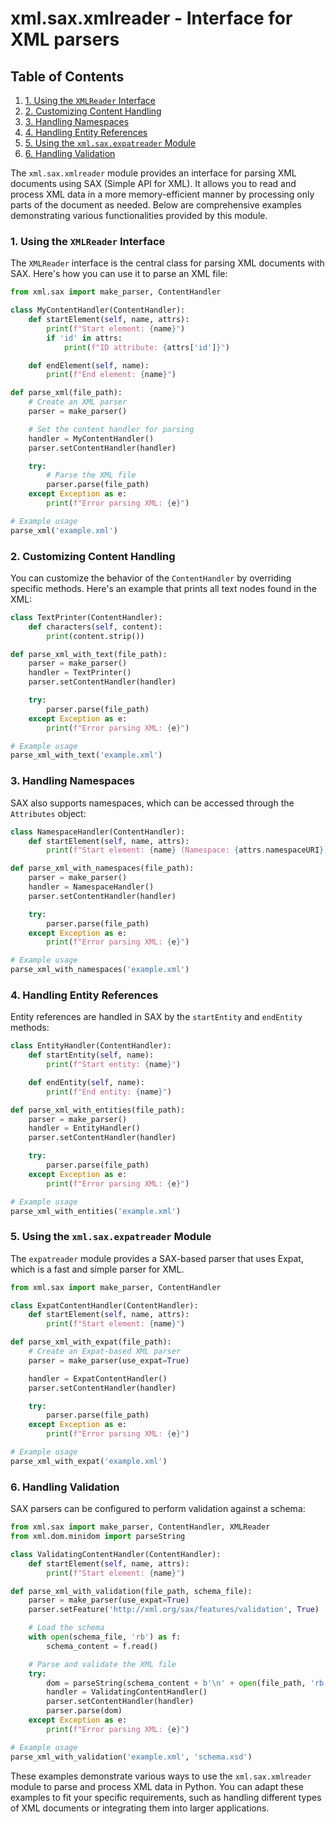 # xml.sax.xmlreader - Interface for XML parsers
## Table of Contents

1. [1. Using the `XMLReader` Interface](#1-using-the-xmlreader-interface)
2. [2. Customizing Content Handling](#2-customizing-content-handling)
3. [3. Handling Namespaces](#3-handling-namespaces)
4. [4. Handling Entity References](#4-handling-entity-references)
5. [5. Using the `xml.sax.expatreader` Module](#5-using-the-xmlsaxexpatreader-module)
6. [6. Handling Validation](#6-handling-validation)



The `xml.sax.xmlreader` module provides an interface for parsing XML documents using SAX (Simple API for XML). It allows you to read and process XML data in a more memory-efficient manner by processing only parts of the document as needed. Below are comprehensive examples demonstrating various functionalities provided by this module.

### 1. Using the `XMLReader` Interface

The `XMLReader` interface is the central class for parsing XML documents with SAX. Here's how you can use it to parse an XML file:

```python
from xml.sax import make_parser, ContentHandler

class MyContentHandler(ContentHandler):
    def startElement(self, name, attrs):
        print(f"Start element: {name}")
        if 'id' in attrs:
            print(f"ID attribute: {attrs['id']}")

    def endElement(self, name):
        print(f"End element: {name}")

def parse_xml(file_path):
    # Create an XML parser
    parser = make_parser()

    # Set the content handler for parsing
    handler = MyContentHandler()
    parser.setContentHandler(handler)

    try:
        # Parse the XML file
        parser.parse(file_path)
    except Exception as e:
        print(f"Error parsing XML: {e}")

# Example usage
parse_xml('example.xml')
```

### 2. Customizing Content Handling

You can customize the behavior of the `ContentHandler` by overriding specific methods. Here's an example that prints all text nodes found in the XML:

```python
class TextPrinter(ContentHandler):
    def characters(self, content):
        print(content.strip())

def parse_xml_with_text(file_path):
    parser = make_parser()
    handler = TextPrinter()
    parser.setContentHandler(handler)

    try:
        parser.parse(file_path)
    except Exception as e:
        print(f"Error parsing XML: {e}")

# Example usage
parse_xml_with_text('example.xml')
```

### 3. Handling Namespaces

SAX also supports namespaces, which can be accessed through the `Attributes` object:

```python
class NamespaceHandler(ContentHandler):
    def startElement(self, name, attrs):
        print(f"Start element: {name} (Namespace: {attrs.namespaceURI})")

def parse_xml_with_namespaces(file_path):
    parser = make_parser()
    handler = NamespaceHandler()
    parser.setContentHandler(handler)

    try:
        parser.parse(file_path)
    except Exception as e:
        print(f"Error parsing XML: {e}")

# Example usage
parse_xml_with_namespaces('example.xml')
```

### 4. Handling Entity References

Entity references are handled in SAX by the `startEntity` and `endEntity` methods:

```python
class EntityHandler(ContentHandler):
    def startEntity(self, name):
        print(f"Start entity: {name}")

    def endEntity(self, name):
        print(f"End entity: {name}")

def parse_xml_with_entities(file_path):
    parser = make_parser()
    handler = EntityHandler()
    parser.setContentHandler(handler)

    try:
        parser.parse(file_path)
    except Exception as e:
        print(f"Error parsing XML: {e}")

# Example usage
parse_xml_with_entities('example.xml')
```

### 5. Using the `xml.sax.expatreader` Module

The `expatreader` module provides a SAX-based parser that uses Expat, which is a fast and simple parser for XML.

```python
from xml.sax import make_parser, ContentHandler

class ExpatContentHandler(ContentHandler):
    def startElement(self, name, attrs):
        print(f"Start element: {name}")

def parse_xml_with_expat(file_path):
    # Create an Expat-based XML parser
    parser = make_parser(use_expat=True)

    handler = ExpatContentHandler()
    parser.setContentHandler(handler)

    try:
        parser.parse(file_path)
    except Exception as e:
        print(f"Error parsing XML: {e}")

# Example usage
parse_xml_with_expat('example.xml')
```

### 6. Handling Validation

SAX parsers can be configured to perform validation against a schema:

```python
from xml.sax import make_parser, ContentHandler, XMLReader
from xml.dom.minidom import parseString

class ValidatingContentHandler(ContentHandler):
    def startElement(self, name, attrs):
        print(f"Start element: {name}")

def parse_xml_with_validation(file_path, schema_file):
    parser = make_parser(use_expat=True)
    parser.setFeature('http://xml.org/sax/features/validation', True)

    # Load the schema
    with open(schema_file, 'rb') as f:
        schema_content = f.read()

    # Parse and validate the XML file
    try:
        dom = parseString(schema_content + b'\n' + open(file_path, 'rb').read())
        handler = ValidatingContentHandler()
        parser.setContentHandler(handler)
        parser.parse(dom)
    except Exception as e:
        print(f"Error parsing XML: {e}")

# Example usage
parse_xml_with_validation('example.xml', 'schema.xsd')
```

These examples demonstrate various ways to use the `xml.sax.xmlreader` module to parse and process XML data in Python. You can adapt these examples to fit your specific requirements, such as handling different types of XML documents or integrating them into larger applications.
